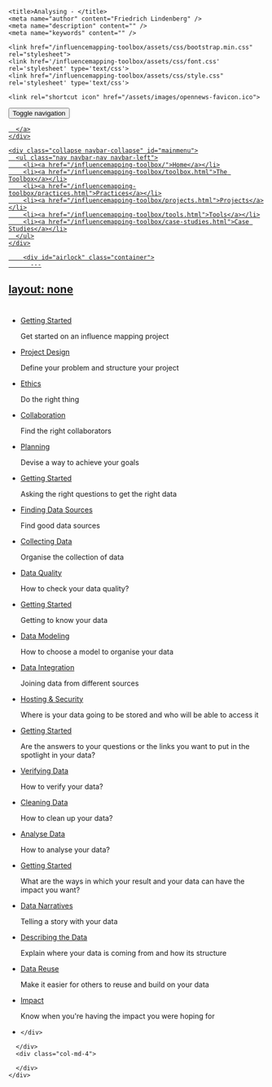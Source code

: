 <!DOCTYPE html>
<html>
  <head>
    <meta charset="utf-8">
    <meta http-equiv="X-UA-Compatible" content="IE=edge,chrome=1">
    <meta name="viewport" content="width=device-width, initial-scale=1.0">

    <title>Analysing - </title>
    <meta name="author" content="Friedrich Lindenberg" />
    <meta name="description" content="" />
    <meta name="keywords" content="" />

    <link href="/influencemapping-toolbox/assets/css/bootstrap.min.css" rel="stylesheet">
    <link href='/influencemapping-toolbox/assets/css/font.css' rel='stylesheet' type='text/css'>
    <link href="/influencemapping-toolbox/assets/css/style.css" rel='stylesheet' type='text/css'>

    <link rel="shortcut icon" href="/assets/images/opennews-favicon.ico">
  </head>
  <body>
    <div id="page">
      <nav class="navbar navbar-default navbar-static-top" role="navigation">
  <div class="container">
    <div class="navbar-header">
      <button type="button" class="navbar-toggle" data-toggle="collapse"
        data-target="#mainmenu">
        <span class="sr-only">Toggle navigation</span>
        <span class="icon-bar"></span>
        <span class="icon-bar"></span>
        <span class="icon-bar"></span>
      </button>
      <a class="navbar-brand" href="/">
        
      </a>
    </div>

    <div class="collapse navbar-collapse" id="mainmenu">
      <ul class="nav navbar-nav navbar-left">
        <li><a href="/influencemapping-toolbox/">Home</a></li>
        <li><a href="/influencemapping-toolbox/toolbox.html">The Toolbox</a></li>
        <li><a href="/influencemapping-toolbox/practices.html">Practices</a></li>
        <li><a href="/influencemapping-toolbox/projects.html">Projects</a></li>
        <li><a href="/influencemapping-toolbox/tools.html">Tools</a></li>
        <li><a href="/influencemapping-toolbox/case-studies.html">Case Studies</a></li>
      </ul>
    </div>
  </div>
</nav>

        <div id="airlock" class="container">
          ---
layout: none
---

#  


  * [Getting Started](getting-started.html)
    <p>  Get started on an influence mapping project </p>
    <p>  </p>

  * [Project Design](project-design.html)
    <p>  Define your problem and structure your project </p>
    <p>  </p>

  * [Ethics](ethics.html)
    <p>  Do the right thing </p>
    <p>  </p>

  * [Collaboration](collaboration.html)
    <p>  Find the right collaborators </p>
    <p>  </p>

  * [Planning](planning.html)
    <p>  Devise a way to achieve your goals </p>
    <p>  </p>

  * [Getting Started](getting-started.html)
    <p>  Asking the right questions to get the right data </p>
    <p>  </p>

  * [Finding Data Sources](finding-data-sources.html)
    <p>  Find good data sources </p>
    <p>  </p>

  * [Collecting Data](collecting-data.html)
    <p>  Organise the collection of data </p>
    <p>  </p>

  * [Data Quality](data-quality.html)
    <p>  How to check your data quality? </p>
    <p>  </p>

  * [Getting Started](getting-started.html)
    <p>  Getting to know your data </p>
    <p>  </p>

  * [Data Modeling](data-modeling.html)
    <p>  How to choose a model to organise your data </p>
    <p>  </p>

  * [Data Integration](data-integration.html)
    <p>  Joining data from different sources </p>
    <p>  </p>

  * [Hosting &amp; Security](hosting-security.html)
    <p>  Where is your data going to be stored and who will be able to access it </p>
    <p>  </p>

  * [Getting Started](getting-started.html)
    <p>  Are the answers to your questions or the links you want to put in the spotlight in your data? </p>
    <p>  </p>

  * [Verifying Data](verifying-data.html)
    <p>  How to verify your data? </p>
    <p>  </p>

  * [Cleaning Data](cleaning-data.html)
    <p>  How to clean up your data? </p>
    <p>  </p>

  * [Analyse Data](analyse-data.html)
    <p>  How to analyse your data? </p>
    <p>  </p>

  * [Getting Started](getting-started.html)
    <p>  What are the ways in which your result and your data can have the impact you want? </p>
    <p>  </p>

  * [Data Narratives](data-narratives.html)
    <p>  Telling a story with your data </p>
    <p>  </p>

  * [Describing the Data](describing-the-data.html)
    <p>  Explain where your data is coming from and how its structure </p>
    <p>  </p>

  * [Data Reuse](data-reuse.html)
    <p>  Make it easier for others to reuse and build on your data </p>
    <p>  </p>

  * [Impact](impact.html)
    <p>  Know when you&#39;re having the impact you were hoping for </p>
    <p>  </p>

  * [](-1074417128.html)
    <p>   </p>
    <p>  </p>

        </div>
    </div>

    <footer class="hidden-print">
      <div class="container">
        <div class="row">
          <div class="col-md-8">
            
          </div>
          <div class="col-md-4">
            
          </div>
        </div>
      </div>
    </footer>

    <script type="text/javascript">
  var _paq = _paq || [];
  _paq.push(['trackPageView']);
  _paq.push(['enableLinkTracking']);
  (function() {
    var u=(("https:" == document.location.protocol) ? "https" : "http") + "://stats.iilab.org/";
    _paq.push(['setTrackerUrl', u+'piwik.php']);
    _paq.push(['setSiteId', 6]);
    var d=document, g=d.createElement('script'), s=d.getElementsByTagName('script')[0]; g.type='text/javascript';
    g.defer=true; g.async=true; g.src=u+'piwik.js'; s.parentNode.insertBefore(g,s);
  })();
</script>
<noscript><p><img src="http://stats.iilab.org/piwik.php?idsite=6" style="border:0;" alt="" /></p></noscript>
    <script src="/influencemapping-toolbox/assets/js/jquery-2.1.1.min.js"></script>
    <script src="/influencemapping-toolbox/assets/js/bootstrap.min.js"></script>
  </body>
</html>
